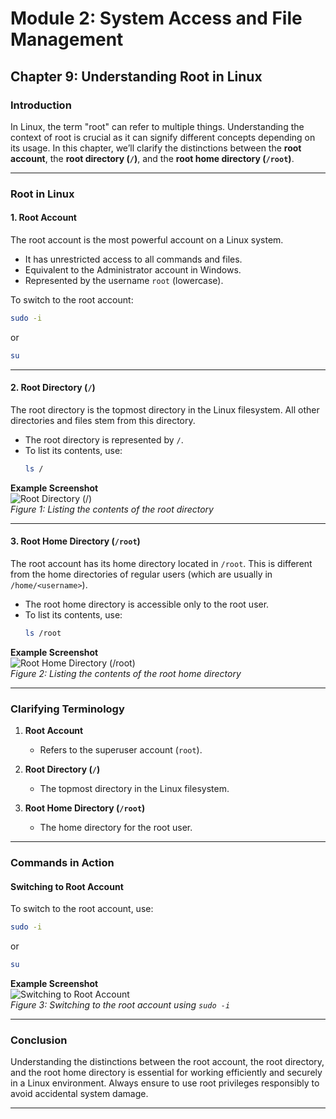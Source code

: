 # **Module 2: System Access and File Management**  

## **Chapter 9: Understanding Root in Linux**  

### **Introduction**  
In Linux, the term "root" can refer to multiple things. Understanding the context of root is crucial as it can signify different concepts depending on its usage. In this chapter, we’ll clarify the distinctions between the **root account**, the **root directory (`/`)**, and the **root home directory (`/root`)**.  

---

### **Root in Linux**  

#### **1. Root Account**  
The root account is the most powerful account on a Linux system.  
- It has unrestricted access to all commands and files.  
- Equivalent to the Administrator account in Windows.  
- Represented by the username `root` (lowercase).  

To switch to the root account:  
```bash
sudo -i
```  
or  
```bash
su
```  

---

#### **2. Root Directory (`/`)**  
The root directory is the topmost directory in the Linux filesystem. All other directories and files stem from this directory.  
- The root directory is represented by `/`.  
- To list its contents, use:  
  ```bash
  ls /
  ```  

**Example Screenshot**  
![Root Directory (`/`)](screenshots/root-directory.png)  
*Figure 1: Listing the contents of the root directory*  

---

#### **3. Root Home Directory (`/root`)**  
The root account has its home directory located in `/root`. This is different from the home directories of regular users (which are usually in `/home/<username>`).  
- The root home directory is accessible only to the root user.  
- To list its contents, use:  
  ```bash
  ls /root
  ```  

**Example Screenshot**  
![Root Home Directory (`/root`)](screenshots/root-home-directory.png)  
*Figure 2: Listing the contents of the root home directory*  

---

### **Clarifying Terminology**  
1. **Root Account**  
   - Refers to the superuser account (`root`).  

2. **Root Directory (`/`)**  
   - The topmost directory in the Linux filesystem.  

3. **Root Home Directory (`/root`)**  
   - The home directory for the root user.  

---

### **Commands in Action**  

#### Switching to Root Account  
To switch to the root account, use:  
```bash
sudo -i
```  
or  
```bash
su
```  
**Example Screenshot**  
![Switching to Root Account](screenshots/switching-to-root.png)  
*Figure 3: Switching to the root account using `sudo -i`*  

---

### **Conclusion**  
Understanding the distinctions between the root account, the root directory, and the root home directory is essential for working efficiently and securely in a Linux environment. Always ensure to use root privileges responsibly to avoid accidental system damage.  

---
